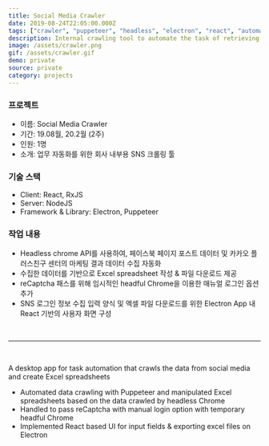 ```yaml
---
title: Social Media Crawler
date: 2019-08-24T22:05:00.000Z
tags: ["crawler", "puppeteer", "headless", "electron", "react", "automation"]
description: Internal crawling tool to automate the task of retrieving the data from social media into Excel spreadsheets
image: /assets/crawler.png
gif: /assets/crawler.gif
demo: private
source: private
category: projects
---
```


### 프로젝트

- 이름: Social Media Crawler
- 기간: 19.08월, 20.2월 (2주)
- 인원: 1명
- 소개: 업무 자동화를 위한 회사 내부용 SNS 크롤링 툴

### 기술 스택

- Client: React, RxJS
- Server: NodeJS
- Framework & Library: Electron, Puppeteer

### 작업 내용

- Headless chrome API를 사용하여, 페이스북 페이지 포스트 데이터 및 카카오 플러스친구 센터의 마케팅 결과 데이터 수집 자동화
- 수집한 데이터를 기반으로 Excel spreadsheet 작성 & 파일 다운로드 제공
- reCaptcha 패스를 위해 임시적인 headful Chrome을 이용한 매뉴얼 로그인 옵션 추가
- SNS 로그인 정보 수집 입력 양식 및 엑셀 파일 다운로드를 위한 Electron App 내 React 기반의 사용자 화면 구성

<br />

---

<br />

A desktop app for task automation that crawls the data from social media and create Excel spreadsheets

- Automated data crawling with Puppeteer and manipulated Excel spreadsheets based on the data crawled by headless Chrome
- Handled to pass reCaptcha with manual login option with temporary headful Chrome
- Implemented React based UI for input fields & exporting excel files on Electron
